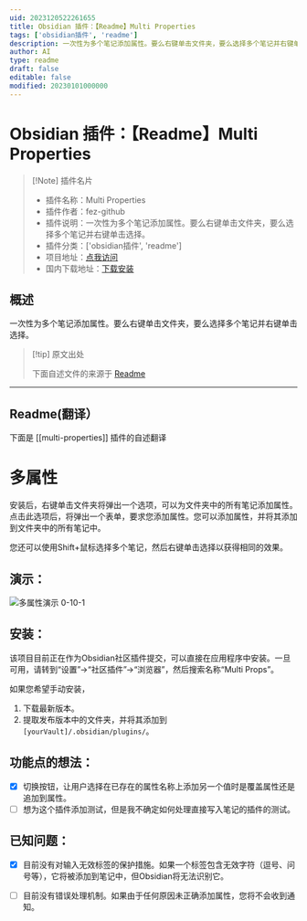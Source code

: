 ```yaml
---
uid: 2023120522261655
title: Obsidian 插件：【Readme】Multi Properties
tags: ['obsidian插件', 'readme']
description: 一次性为多个笔记添加属性。要么右键单击文件夹，要么选择多个笔记并右键单击选择。
author: AI
type: readme
draft: false
editable: false
modified: 20230101000000
---
```


# Obsidian 插件：【Readme】Multi Properties

> [!Note] 插件名片
> - 插件名称：Multi Properties
> - 插件作者：fez-github
> - 插件说明：一次性为多个笔记添加属性。要么右键单击文件夹，要么选择多个笔记并右键单击选择。
> - 插件分类：['obsidian插件', 'readme']
> - 项目地址：[点我访问](https://github.com/fez-github/obsidian-multi-properties)
> - 国内下载地址：[下载安装](https://pkmer.cn/products/plugin/pluginMarket/?multi-properties)

## 概述

一次性为多个笔记添加属性。要么右键单击文件夹，要么选择多个笔记并右键单击选择。



> [!tip] 原文出处
> 
>下面自述文件的来源于 [Readme](https://ghproxy.net/https://raw.githubusercontent.com/fez-github/obsidian-multi-properties/master/README.md)
> 

---

## Readme(翻译）

下面是 [[multi-properties]] 插件的自述翻译


# 多属性

安装后，右键单击文件夹将弹出一个选项，可以为文件夹中的所有笔记添加属性。点击此选项后，将弹出一个表单，要求您添加属性。您可以添加属性，并将其添加到文件夹中的所有笔记中。

您还可以使用Shift+鼠标选择多个笔记，然后右键单击选择以获得相同的效果。
## 演示：
![多属性演示 0-10-1](https://github.com/fez-github/obsidian-multi-properties/assets/75589254/1356b2d4-16f3-42e9-a398-bc940c83b399)
## 安装：

该项目目前正在作为Obsidian社区插件提交，可以直接在应用程序中安装。一旦可用，请转到“设置”->“社区插件”->“浏览器”，然后搜索名称“Multi Props”。

如果您希望手动安装，

1. 下载最新版本。
2. 提取发布版本中的文件夹，并将其添加到`[yourVault]/.obsidian/plugins/`。
## 功能点的想法：

- [x] 切换按钮，让用户选择在已存在的属性名称上添加另一个值时是覆盖属性还是追加到属性。
- [ ] 想为这个插件添加测试，但是我不确定如何处理直接写入笔记的插件的测试。
## 已知问题：

- [x] 目前没有对输入无效标签的保护措施。如果一个标签包含无效字符（逗号、问号等），它将被添加到笔记中，但Obsidian将无法识别它。
- [ ] 目前没有错误处理机制。如果由于任何原因未正确添加属性，您将不会收到通知。



